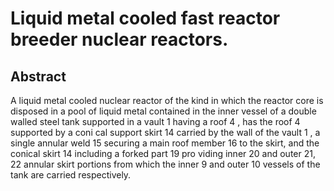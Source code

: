 # Liquid metal cooled fast reactor breeder nuclear reactors.

## Abstract
A liquid metal cooled nuclear reactor of the kind in which the reactor core is disposed in a pool of liquid metal contained in the inner vessel of a double walled steel tank supported in a vault 1 having a roof 4 , has the roof 4 supported by a coni cal support skirt 14 carried by the wall of the vault 1 , a single annular weld 15 securing a main roof member 16 to the skirt, and the conical skirt 14 including a forked part 19 pro viding inner 20 and outer 21, 22 annular skirt portions from which the inner 9 and outer 10 vessels of the tank are carried respectively.